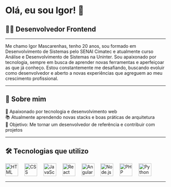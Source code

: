 <h1 align="left">Olá, eu sou Igor! 👋</h1>

<h2 align="left">👨‍💻 Desenvolvedor Frontend</h2>

---
<p align="left">
Me chamo Igor Mascarenhas, tenho 20 anos, sou formado em Desenvolvimento de Sistemas pelo SENAI Cimatec e atualmente curso Análise e Desenvolvimento de Sistemas na Uninter. Sou apaixonado por tecnologia, sempre em busca de aprender novas ferramentas e aperfeiçoar as que já conheço. Estou constantemente me desafiando, buscando evoluir como desenvolvedor e aberto a novas experiências que agreguem ao meu crescimento profissional.
</p>

---

<h2 align="left">🧠 Sobre mim</h2>

<p align="left">
🚀 Apaixonado por tecnologia e desenvolvimento web<br>
📚 Atualmente aprendendo novas stacks e boas práticas de arquitetura<br>
🎯 Objetivo: Me tornar um desenvolvedor de referência e contribuir com projetos<br>
</p>

---

<h2 align="left">🛠️ Tecnologias que utilizo</h2>

<div align="left">
  <img src="https://cdn.jsdelivr.net/gh/devicons/devicon/icons/html5/html5-original.svg" height="40" alt="HTML logo" />
  <img width="12" />
  <img src="https://cdn.jsdelivr.net/gh/devicons/devicon/icons/css3/css3-original.svg" height="40" alt="CSS logo" />
  <img width="12" />
  <img src="https://cdn.jsdelivr.net/gh/devicons/devicon/icons/javascript/javascript-original.svg" height="40" alt="JavaScript logo" />
  <img width="12" />
  <img src="https://cdn.jsdelivr.net/gh/devicons/devicon/icons/react/react-original.svg" height="40" alt="React logo" />
  <img width="12" />
  <img src="https://cdn.jsdelivr.net/gh/devicons/devicon/icons/angular/angular-original.svg" height="40" alt="Angular logo" />
  <img width="12" />
  <img src="https://cdn.jsdelivr.net/gh/devicons/devicon/icons/nodejs/nodejs-original.svg" height="40" alt="Node.js logo" />
  <img width="12" />
  <img src="https://cdn.jsdelivr.net/gh/devicons/devicon/icons/php/php-original.svg" height="40" alt="PHP logo" />
  <img width="12" />
  <img src="https://cdn.jsdelivr.net/gh/devicons/devicon/icons/python/python-original.svg" height="40" alt="Python logo" />
</div>

---

